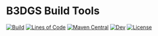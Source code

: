 # B3DGS Build Tools
[![Build](https://github.com/b3dgs/b3dgs-buildtools/actions/workflows/deploy.yml/badge.svg?branch=master)](https://github.com/b3dgs/b3dgs-buildtools/actions/workflows/deploy.yml) [![Lines of Code](https://sonarcloud.io/api/project_badges/measure?project=b3dgs_b3dgs-buildtools&metric=ncloc)](https://sonarcloud.io/summary/new_code?id=b3dgs_b3dgs-buildtools) [![Maven Central](https://maven-badges.herokuapp.com/maven-central/com.b3dgs/b3dgs-buildtools/badge.svg)](https://maven-badges.herokuapp.com/maven-central/com.b3dgs/b3dgs-buildtools) [![Dev](https://img.shields.io/badge/dev-v2.0.0%20SNAPSHOT-yellow.svg)](https://github.com/b3dgs/b3dgs-buildtools/milestone/1) [![License](https://img.shields.io/github/license/b3dgs/b3dgs-buildtools)](/LICENSE)
